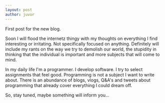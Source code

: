 ```yaml
---
layout: post
author: juvor
---
```

First post for the new blog.

Soon I will flood the internetz thingy with my thoughts on everything I find interesting or irritating. Not specifically focused on anything. Definitely will include my rants on the way we try to demolish our world, the stupidity in thinking that the individual is important and more subjects that will come to mind.

In my daily life I'm a programmer. I develop software. I try to select assignments that feel good.
Programming is not a subject I want to write about. There is an abundance of blogs, vlogs, Q&A's and tweets about programming that already cover everything I could dream off.

So, stay tuned, maybe something will inform you...